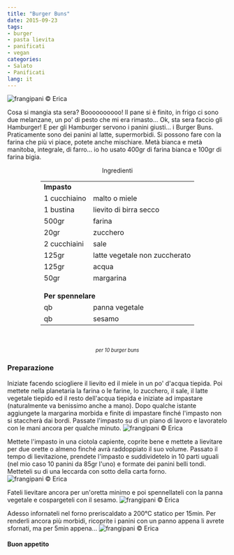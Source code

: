 ```yaml
---
title: "Burger Buns"
date: 2015-09-23
tags:
- burger
- pasta lievita
- panificati
- vegan
categories:
- Salato
- Panificati
lang: it
---
```

![](header.jpg "frangipani © Erica")

Cosa si mangia sta sera? Boooooooooo! Il pane si è finito, in frigo ci sono due melanzane, un po' di pesto che mi era rimasto... Ok, sta sera faccio gli Hamburger! E per gli Hamburger servono i panini giusti... i Burger Buns. Praticamente sono dei panini al latte, supermorbidi. Si possono fare con la farina che più vi piace, potete anche mischiare. Metà bianca e metà manitoba, integrale, di farro... io ho usato 400gr di farina bianca e 100gr di farina bigia.

<div id="wrapper" style="text-align: center">
  <div id="yourdiv" style="display: inline-block;">
    <div class="ingredients">
      <div class="ingredients-title">Ingredienti</div>
      <table>
        <tbody>
          <tr>
            <td colspan="2"><b>Impasto</b></td>
          </tr>
          <tr>
            <td>1 cucchiaino</td>
            <td>malto o miele</td>
          </tr>
          <tr>
            <td>1 bustina</td>
            <td>lievito di birra secco</td>
          </tr>
          <tr>
            <td>500gr</td>
            <td>farina</td>
          </tr>
          <tr>
            <td>20gr</td>
            <td>zucchero</td>
          </tr>
          <tr>
            <td>2 cucchiaini</td>
            <td>sale</td>
          </tr>
          <tr>
            <td>125gr</td>
            <td>latte vegetale non zuccherato</td>
          </tr>
          <tr>
            <td>125gr</td>
            <td>acqua</td>
          </tr>
          <tr>
            <td>50gr</td>
            <td>margarina</td>
          </tr>
          <tr style="height: 15px;"></tr>
          <tr>          
            <td colspan="2"><b>Per spennelare</b></td>
          </tr>
          <tr>
            <td>qb</td>
            <td>panna vegetale</td>
          </tr>
          <tr>
            <td>qb</td>
            <td>sesamo</td>
          </tr>
        </tbody>
      </table>
      <br></br>
      <i class="pull-right" style="font-size: 80%;">per 10 burger buns</i>
    </div>
  </div>
</div>


<h3>
  <font color="grey">
    <i class="fa fa-cogs"></i>
  </font> Preparazione
</h3>

Iniziate facendo sciogliere il lievito ed il miele in un po' d'acqua tiepida. Poi mettete nella planetaria la farina o le farine, lo zucchero, il sale, il latte vegetale tiepido ed il resto dell'acqua tiepida e iniziate ad impastare (naturalmente va benissimo anche a mano). Dopo qualche istante aggiungete la margarina morbida e finite di impastare finché l'impasto non si staccherà dai bordi. Passate l'impasto su di un piano di lavoro e lavoratelo con le mani ancora per qualche minuto. 
![](impasto.jpg "frangipani © Erica")

Mettete l'impasto in una ciotola capiente, coprite bene e mettete a lievitare per due orette o almeno finché avrà raddoppiato il suo volume. Passato il tempo di lievitazione, prendete l'impasto e suddividetelo in 10 parti uguali (nel mio caso 10 panini da 85gr l'uno) e formate dei panini belli tondi. Metteteli su di una leccarda con sotto della carta forno.
![](teglia.jpg "frangipani © Erica")

Fateli lievitare ancora per un'oretta minimo e poi spennellateli con la panna vegetale e cospargeteli con il sesamo.
![](infornare.jpg "frangipani © Erica")

Adesso infornateli nel forno preriscaldato a 200°C statico per 15min. Per renderli ancora più morbidi, ricoprite i panini con un panno appena li avrete sfornati, ma per 5min appena...
![](risultato.jpg "frangipani © Erica")


<h4>Buon appetito
  <font color="red">
    <i class="fa fa-smile-o"></i>
  </font>
</h4>